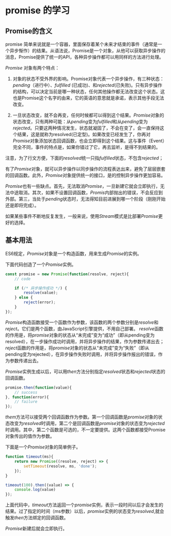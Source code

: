 # promise 的学习

## Promise的含义

promise 简单来说就是一个容器，里面保存着某个未来才结束的事件（通常是一个异步惭怍）的结果。从语法说，Promise是一个对象，从他可以获取异步操作的消息，Promise提供了统一的API，各种异步操作都可以用同样的方法进行处理。

*Promise* 对象有两个特点：
1. 对象的状态不受外界的影响。Promise对象代表一个异步操作，有三种状态：*pending*（进行中）、*fulfilled* (已成功)、和*rejected*(已失败)。只有异步操作的结构，可以决定当前是哪一种状态，任何其他操作都无法改变这个状态。这也是Promise这个名字的由来，它的英语的意思就是承诺，表示其他手段无法改变。

2. 一旦状态改变，就不会再变，任何时候都可以得到这个结果。*Promise*对象的状态改变，只有两种可能：从*pending*变为*fulfilled*和从*pending*变为*rejected*。只要这两种情况发生，状态就凝固了，不会在变了，会一直保持这个结果，这是就称为resolved(已定型)。如果改变已经发生了，你再对*Promise*对象添加状态回调函数，也会立即得到这个结果。这与事件（Event）完全不同，事件的特点是，如果你错过了它，再去监听，是得不到结果的。

注意，为了行文方便，下面的*resolved*统一只指*fulfilled*状态，不包含*rejected*；

有了*Promise*对象，就可以异步操作以同步操作的流程表达出来，避免了层层嵌套的回调函数。此外，*Promise*对象提供统一的接口，是的控制异步操作更加容易。

*Promise*也有一些缺点。首先，无法取消*Promise*，一旦新建它就会立即执行，无法中途取消。其次，如果不设置回调函数，*Promis*内部抛出的错误，不会反应到外部。第三，当处于*pending*状态时，无法得知目前进展到哪一个阶段（刚刚开始还是即将完成）。

如果某些事件不断地反复发生，一般来说，使用*Stream*模式是比部署*Promise*更好的选择。

## 基本用法

ES6规定，*Promise*对象是一个构造函数，用来生成*Promise*的实例。

下面代码创造了一个*Promise*实例。
```js
const promise = new Promise(function(resolve, reject){
    // code

    if (/* 异步操作成功 */) {
        resolve(value);
    } else {
        reject(error);
    }
});
```
*Promise*构造函数接受一个函数作为参数，该函数的两个参数分别是*resolve*和*reject*。它们是两个函数，由JavaScript引擎提供，不用自己部署。
*resolve*函数的作用是，将*promise*对象的状态从“未完成”变为“成功”（即从pending变为resolved），在一步操作成功时调用，并将异步操作的结果，作为参数传递出去；*reject*函数的作用是，将*promise*对象的状态从“未完成”变为“失败”（即从pending变为rejected），在异步操作失败时调用，并将异步操作报出的错误，作为参数传递出去。

*Promise*实例生成以后，可以用*then*方法分别指定*resolved*状态和*rejected*状态的回调函数。

```js
promise.then(function(value){
    // success
}, function(error){
    // failure
});
```
*them*方法可以接受两个回调函数作为参数。第一个回调函数是*promise*对象的状态改变为*resolved*时调用，第二个是回调函数是*promise*对象的状态变为*rejected*时调用。其中，第二个函数是可选的，不一定要提供。这两个函数都接受Promise对象传出的值作为参数。

下面是一个*Promise*对象的简单例子。
```js
function timeout(ms){
    return new Promise((resolve, reject) => {
        setTimeout(resolve, ms, 'done');
    });
}

timeout(100).then((value) => {
    console.log(value)
});

```
上面代码中，*timeout*方法返回一个*promise*实例，表示一段时间以后才会发生的结果。过了指定的时间（ms参数）以后，*promise*实例的状态变为*resolved*,就会触发*then*方法绑定的回调函数。

*Promise*新建后就会立即执行。



